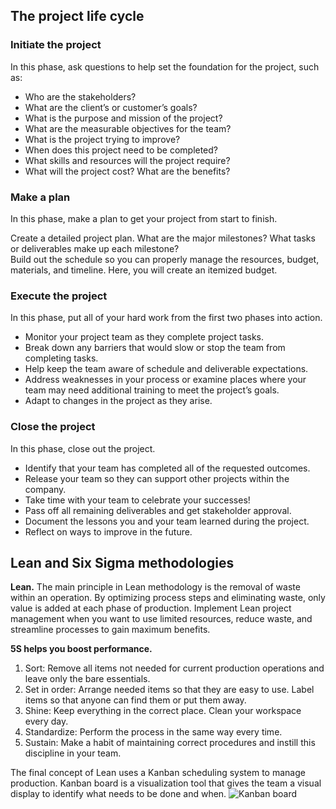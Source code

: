 ## The project life cycle

### Initiate the project

In this phase, ask questions to help set the foundation for the project, such as:

* Who are the stakeholders?
* What are the client’s or customer’s goals?
* What is the purpose and mission of the project?
* What are the measurable objectives for the team?  
* What is the project trying to improve?     
* When does this project need to be completed?   
* What skills and resources will the project require? 
* What will the project cost? What are the benefits?

### Make a plan

In this phase, make a plan to get your project from start to finish.

Create a detailed project plan. What are the major milestones? What tasks or deliverables make up each milestone?  
Build out the schedule so you can properly manage the resources, budget, materials, and timeline. Here, you will create an itemized budget.

### Execute the project

In this phase, put all of your hard work from the first two phases into action.

* Monitor your project team as they complete project tasks. 
* Break down any barriers that would slow or stop the team from completing tasks. 
* Help keep the team aware of schedule and deliverable expectations.
* Address weaknesses in your process or examine places where your team may need additional training to meet the project’s goals.
* Adapt to changes in the project as they arise.

### Close the project

In this phase, close out the project.

* Identify that your team has completed all of the requested outcomes.   
* Release your team so they can support other projects within the company.  
* Take time with your team to celebrate your successes!   
* Pass off all remaining deliverables and get stakeholder approval.  
* Document the lessons you and your team learned during the project.  
* Reflect on ways to improve in the future.


## Lean and Six Sigma methodologies

**Lean.** The main principle in Lean methodology is the removal of waste within an operation. By optimizing process steps and eliminating waste, only value is added at each phase of production. Implement Lean project management when you want to use limited resources, reduce waste, and streamline processes to gain maximum benefits.

**5S helps you boost performance.**
1. Sort: Remove all items not needed for current production operations and leave only the bare essentials. 
2. Set in order: Arrange needed items so that they are easy to use. Label items so that anyone can find them or put them away. 
3. Shine: Keep everything in the correct place. Clean your workspace every day.
4. Standardize: Perform the process in the same way every time. 
5. Sustain: Make a habit of maintaining correct procedures and instill this discipline in your team.

The final concept of Lean uses a Kanban scheduling system to manage production. Kanban board is a visualization tool that gives the team a visual display to identify what needs to be done and when.
![Kanban board](img/kanban_board.png)
